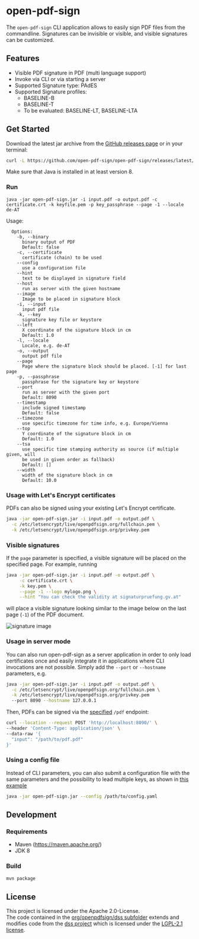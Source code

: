 # open-pdf-sign

The `open-pdf-sign` CLI application allows to
easily sign PDF files from the commandline. Signatures
can be invisible or visible, and visible signatures can be 
customized. 

## Features
* Visible PDF signature in PDF (multi language support)
* Invoke via CLI or via starting a server
* Supported Signature type: PAdES
* Supported Signature profiles: 
  * BASELINE-B
  * BASELINE-T
  * To be evaluated: BASELINE-LT, BASELINE-LTA

## Get Started

Download the latest jar archive from the [GitHub releases page](https://github.com/open-pdf-sign/open-pdf-sign/releases) or in your terminal:

```bash
curl -L https://github.com/open-pdf-sign/open-pdf-sign/releases/latest/download/open-pdf-sign.jar -o open-pdf-sign.jar
```

Make sure that Java is installed in at least version 8.

### Run
```
java -jar open-pdf-sign.jar -i input.pdf -o output.pdf -c certificate.crt -k keyfile.pem -p key_passphrase --page -1 --locale de-AT
```

Usage:
```
  Options:
    -b, --binary
      binary output of PDF
      Default: false
    -c, --certificate
      certificate (chain) to be used
    --config
      use a configuration file
    --hint
      text to be displayed in signature field
    --host
      run as server with the given hostname
    --image
      Image to be placed in signature block
    -i, --input
      input pdf file
    -k, --key
      signature key file or keystore
    --left
      X coordinate of the signature block in cm
      Default: 1.0
    -l, --locale
      Locale, e.g. de-AT
    -o, --output
      output pdf file
    --page
      Page where the signature block should be placed. [-1] for last page
    -p, --passphrase
      passphrase for the signature key or keystore
    --port
      run as server with the given port
      Default: 8090
    --timestamp
      include signed timestamp
      Default: false
    --timezone
      use specific timezone for time info, e.g. Europe/Vienna
    --top
      Y coordinate of the signature block in cm
      Default: 1.0
    --tsa
      use specific time stamping authority as source (if multiple given, will 
      be used in given order as fallback)
      Default: []
    --width
      width of the signature block in cm
      Default: 10.0
```

### Usage with Let's Encrypt certificates

PDFs can also be signed using your existing Let's Encrypt certificate.

```bash
java -jar open-pdf-sign.jar -i input.pdf -o output.pdf \
  -c /etc/letsencrypt/live/openpdfsign.org/fullchain.pem \
  -k /etc/letsencrypt/live/openpdfsign.org/privkey.pem
```

### Visible signatures

If the `page` parameter is specified, a visible signature
will be placed on the specified page. For example, running

```bash
java -jar open-pdf-sign.jar -i input.pdf -o output.pdf \
     -c certificate.crt \
     -k key.pem \
     --page -1 --logo mylogo.png \
     --hint "You can check the validity at signaturpruefung.gv.at"
```

will place a visible signature looking similar to the image below
on the last page (`-1`) of the PDF document.

![signature image](https://www.openpdfsign.org/images/signature.png)


### Usage in server mode

You can also run open-pdf-sign as a server application in order to
only load certificates once and easily integrate it in applications where
CLI invocations are not possible. Simply add the `--port` or `--hostname`
parameters, e.g.

```bash
java -jar open-pdf-sign.jar -i input.pdf -o output.pdf \
  -c /etc/letsencrypt/live/openpdfsign.org/fullchain.pem \
  -k /etc/letsencrypt/live/openpdfsign.org/privkey.pem
  --port 8090 --hostname 127.0.0.1
```

Then, PDFs can be signed via the [specified](src/main/resources/openapi.yml) `/pdf`
endpoint:

```bash
curl --location --request POST 'http://localhost:8090/' \
--header 'Content-Type: application/json' \
--data-raw '{
  "input": "/path/to/pdf.pdf"
}'
```

### Using a config file

Instead of CLI parameters, you can also submit a configuration file with
the same parameters and the possibility to lead multiple
keys, as shown in [this example](src/test/resources/test-config.yml)

```bash
java -jar open-pdf-sign.jar --config /path/to/config.yaml
```

## Development

### Requirements
* Maven (https://maven.apache.org/)
* JDK 8


### Build

```bash
mvn package
```

## License

This project is licensed under the Apache 2.0-License.  
The code contained in the [org/openpdfsign/dss subfolder](https://github.com/open-pdf-sign/open-pdf-sign/tree/master/src/main/java/org/openpdfsign/dss)
extends and modifies code from the [dss project](https://github.com/esig/dss/) which is licensed under the [LGPL-2.1 license](https://github.com/esig/dss/blob/master/LICENSE).
